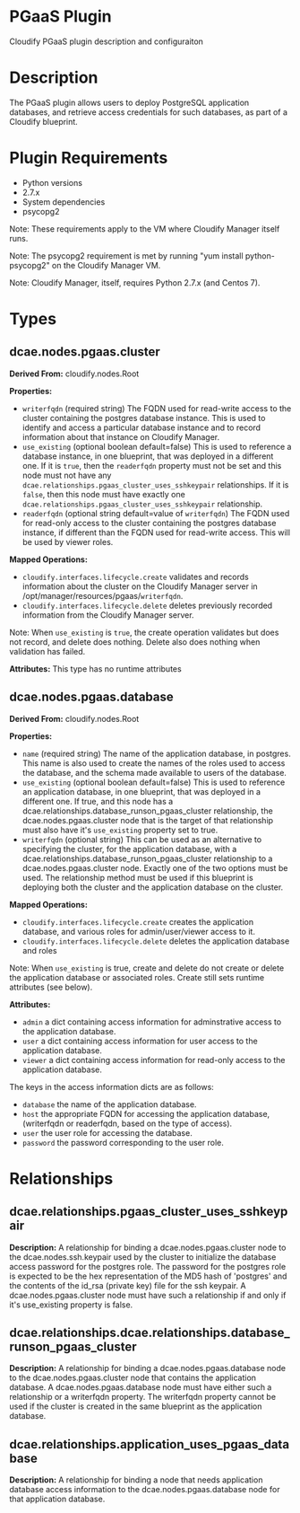 # PGaaS Plugin
Cloudify PGaaS plugin description and configuraiton
# Description
The PGaaS plugin allows users to deploy PostgreSQL application databases, and retrieve access credentials for such databases, as part of a Cloudify blueprint.
# Plugin Requirements
* Python versions
 * 2.7.x
* System dependencies
 * psycopg2

Note: These requirements apply to the VM where Cloudify Manager itself runs.

Note: The psycopg2 requirement is met by running "yum install python-psycopg2" on the Cloudify Manager VM.

Note: Cloudify Manager, itself, requires Python 2.7.x (and Centos 7).

# Types
## dcae.nodes.pgaas.cluster
**Derived From:** cloudify.nodes.Root

**Properties:**

* `writerfqdn` (required string) The FQDN used for read-write access to the
cluster containing the postgres database instance.  This is used to identify
and access a particular database instance and to record information about
that instance on Cloudify Manager.
* `use_existing` (optional boolean default=false)  This is used to reference
a database instance, in one blueprint, that was deployed in a different one.
If it is `true`, then the `readerfqdn` property must not be set and this node
must not have any `dcae.relationships.pgaas_cluster_uses_sshkeypair`
relationships.  If it is `false`, then this node must have exactly one
`dcae.relationships.pgaas_cluster_uses_sshkeypair` relationship.
* `readerfqdn` (optional string default=value of `writerfqdn`)  The FQDN used for read-only access to the cluster containing the postgres database instance, if different than the FQDN used for read-write access.  This will be used by viewer roles.

**Mapped Operations:**

* `cloudify.interfaces.lifecycle.create` validates and records information about the cluster on the Cloudify Manager server in /opt/manager/resources/pgaas/`writerfqdn`.
* `cloudify.interfaces.lifecycle.delete` deletes previously recorded information from the Cloudify Manager server.

Note: When `use_existing` is `true`, the create operation validates but does not record, and delete does nothing.  Delete also does nothing when validation has failed.

**Attributes:**
This type has no runtime attributes

## dcae.nodes.pgaas.database
**Derived From:** cloudify.nodes.Root

**Properties:**
* `name` (required string) The name of the application database, in postgres.  This name is also used to create the names of the roles used to access the database, and the schema made available to users of the database.
* `use_existing` (optional boolean default=false) This is used to reference an application database, in one blueprint, that was deployed in a different one.  If true, and this node has a dcae.relationships.database_runson_pgaas_cluster relationship, the dcae.nodes.pgaas.cluster node that is the target of that relationship must also have it's `use_existing` property set to true.
* `writerfqdn` (optional string)  This can be used as an alternative to specifying the cluster, for the application database, with a dcae.relationships.database_runson_pgaas_cluster relationship to a dcae.nodes.pgaas.cluster node.  Exactly one of the two options must be used.  The relationship method must be used if this blueprint is deploying both the cluster and the application database on the cluster.

**Mapped Operations:**

* `cloudify.interfaces.lifecycle.create` creates the application database, and various roles for admin/user/viewer access to it.
* `cloudify.interfaces.lifecycle.delete` deletes the application database and roles

Note: When `use_existing` is true, create and delete do not create or delete the application database or associated roles.  Create still sets runtime attributes (see below).

**Attributes:**

* `admin` a dict containing access information for adminstrative access to the application database.
* `user` a dict containing access information for user access to the application database.
* `viewer` a dict containing access information for read-only access to the application database.

The keys in the access information dicts are as follows:

* `database` the name of the application database.
* `host` the appropriate FQDN for accessing the application database, (writerfqdn or readerfqdn, based on the type of access).
* `user` the user role for accessing the database.
* `password` the password corresponding to the user role.

# Relationships
## dcae.relationships.pgaas_cluster_uses_sshkeypair
**Description:** A relationship for binding a dcae.nodes.pgaas.cluster node to the dcae.nodes.ssh.keypair used by the cluster to initialize the database access password for the postgres role.  The password for the postgres role is expected to be the hex representation of the MD5 hash of 'postgres' and the contents of the id_rsa (private key) file for the ssh keypair.  A dcae.nodes.pgaas.cluster node must have such a relationship if and only if it's use_existing property is false.
## dcae.relationships.dcae.relationships.database_runson_pgaas_cluster
**Description:** A relationship for binding a dcae.nodes.pgaas.database node to the dcae.nodes.pgaas.cluster node that contains the application database.  A dcae.nodes.pgaas.database node must have either such a relationship or a writerfqdn property.  The writerfqdn property cannot be used if the cluster is created in the same blueprint as the application database.
## dcae.relationships.application_uses_pgaas_database
**Description:** A relationship for binding a node that needs application database access information to the dcae.nodes.pgaas.database node for that application database.
